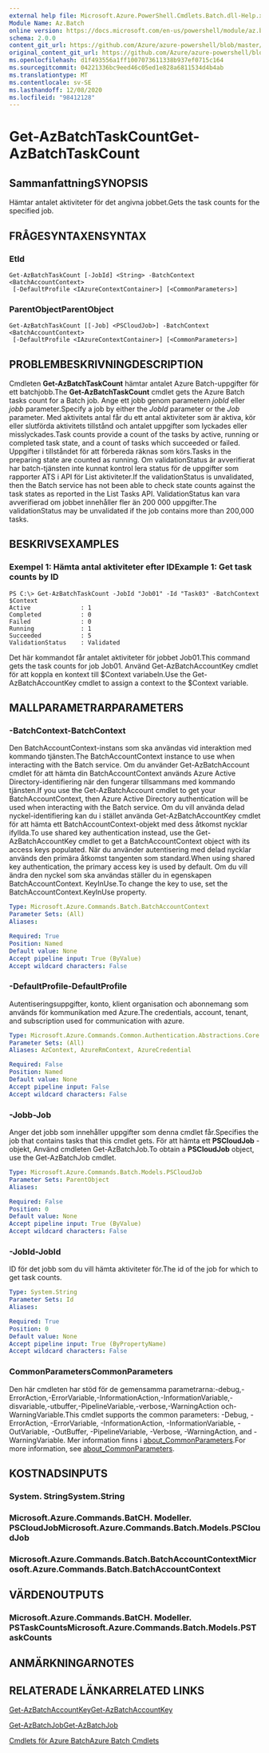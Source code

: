 ```yaml
---
external help file: Microsoft.Azure.PowerShell.Cmdlets.Batch.dll-Help.xml
Module Name: Az.Batch
online version: https://docs.microsoft.com/en-us/powershell/module/az.batch/get-azbatchtaskcount
schema: 2.0.0
content_git_url: https://github.com/Azure/azure-powershell/blob/master/src/Batch/Batch/help/Get-AzBatchTaskCount.md
original_content_git_url: https://github.com/Azure/azure-powershell/blob/master/src/Batch/Batch/help/Get-AzBatchTaskCount.md
ms.openlocfilehash: d1f493556a1ff1007073611338b937ef0715c164
ms.sourcegitcommit: 04221336bc9eed46c05ed1e828a6811534d4b4ab
ms.translationtype: MT
ms.contentlocale: sv-SE
ms.lasthandoff: 12/08/2020
ms.locfileid: "98412128"
---
```

# <span data-ttu-id="aea8d-101">Get-AzBatchTaskCount</span><span class="sxs-lookup"><span data-stu-id="aea8d-101">Get-AzBatchTaskCount</span></span>

## <span data-ttu-id="aea8d-102">Sammanfattning</span><span class="sxs-lookup"><span data-stu-id="aea8d-102">SYNOPSIS</span></span>
<span data-ttu-id="aea8d-103">Hämtar antalet aktiviteter för det angivna jobbet.</span><span class="sxs-lookup"><span data-stu-id="aea8d-103">Gets the task counts for the specified job.</span></span>

## <span data-ttu-id="aea8d-104">FRÅGESYNTAXEN</span><span class="sxs-lookup"><span data-stu-id="aea8d-104">SYNTAX</span></span>

### <span data-ttu-id="aea8d-105">Et</span><span class="sxs-lookup"><span data-stu-id="aea8d-105">Id</span></span>
```
Get-AzBatchTaskCount [-JobId] <String> -BatchContext <BatchAccountContext>
 [-DefaultProfile <IAzureContextContainer>] [<CommonParameters>]
```

### <span data-ttu-id="aea8d-106">ParentObject</span><span class="sxs-lookup"><span data-stu-id="aea8d-106">ParentObject</span></span>
```
Get-AzBatchTaskCount [[-Job] <PSCloudJob>] -BatchContext <BatchAccountContext>
 [-DefaultProfile <IAzureContextContainer>] [<CommonParameters>]
```

## <span data-ttu-id="aea8d-107">PROBLEMBESKRIVNING</span><span class="sxs-lookup"><span data-stu-id="aea8d-107">DESCRIPTION</span></span>
<span data-ttu-id="aea8d-108">Cmdleten **Get-AzBatchTaskCount** hämtar antalet Azure Batch-uppgifter för ett batchjobb.</span><span class="sxs-lookup"><span data-stu-id="aea8d-108">The **Get-AzBatchTaskCount** cmdlet gets the Azure Batch tasks count for a Batch job.</span></span>
<span data-ttu-id="aea8d-109">Ange ett jobb genom parametern *jobId* eller *jobb* parameter.</span><span class="sxs-lookup"><span data-stu-id="aea8d-109">Specify a job by either the *JobId* parameter or the *Job* parameter.</span></span>
<span data-ttu-id="aea8d-110">Med aktivitets antal får du ett antal aktiviteter som är aktiva, kör eller slutförda aktivitets tillstånd och antalet uppgifter som lyckades eller misslyckades.</span><span class="sxs-lookup"><span data-stu-id="aea8d-110">Task counts provide a count of the tasks by active, running or completed task state, and a count of tasks which succeeded or failed.</span></span> <span data-ttu-id="aea8d-111">Uppgifter i tillståndet för att förbereda räknas som körs.</span><span class="sxs-lookup"><span data-stu-id="aea8d-111">Tasks in the preparing state are counted as running.</span></span> <span data-ttu-id="aea8d-112">Om validationStatus är avverifierat har batch-tjänsten inte kunnat kontrol lera status för de uppgifter som rapporter ATS i API för List aktiviteter.</span><span class="sxs-lookup"><span data-stu-id="aea8d-112">If the validationStatus is unvalidated, then the Batch service has not been able to check state counts against the task states as reported in the List Tasks API.</span></span> <span data-ttu-id="aea8d-113">ValidationStatus kan vara avverifierad om jobbet innehåller fler än 200 000 uppgifter.</span><span class="sxs-lookup"><span data-stu-id="aea8d-113">The validationStatus may be unvalidated if the job contains more than 200,000 tasks.</span></span>

## <span data-ttu-id="aea8d-114">BESKRIVS</span><span class="sxs-lookup"><span data-stu-id="aea8d-114">EXAMPLES</span></span>

### <span data-ttu-id="aea8d-115">Exempel 1: Hämta antal aktiviteter efter ID</span><span class="sxs-lookup"><span data-stu-id="aea8d-115">Example 1: Get task counts by ID</span></span>
```
PS C:\> Get-AzBatchTaskCount -JobId "Job01" -Id "Task03" -BatchContext $Context
Active              : 1
Completed           : 0
Failed              : 0
Running             : 1
Succeeded           : 5
ValidationStatus    : Validated
```

<span data-ttu-id="aea8d-116">Det här kommandot får antalet aktiviteter för jobbet Job01.</span><span class="sxs-lookup"><span data-stu-id="aea8d-116">This command gets the task counts for job Job01.</span></span>
<span data-ttu-id="aea8d-117">Använd Get-AzBatchAccountKey cmdlet för att koppla en kontext till $Context variabeln.</span><span class="sxs-lookup"><span data-stu-id="aea8d-117">Use the Get-AzBatchAccountKey cmdlet to assign a context to the $Context variable.</span></span>

## <span data-ttu-id="aea8d-118">MALLPARAMETRAR</span><span class="sxs-lookup"><span data-stu-id="aea8d-118">PARAMETERS</span></span>

### <span data-ttu-id="aea8d-119">-BatchContext</span><span class="sxs-lookup"><span data-stu-id="aea8d-119">-BatchContext</span></span>
<span data-ttu-id="aea8d-120">Den BatchAccountContext-instans som ska användas vid interaktion med kommando tjänsten.</span><span class="sxs-lookup"><span data-stu-id="aea8d-120">The BatchAccountContext instance to use when interacting with the Batch service.</span></span>
<span data-ttu-id="aea8d-121">Om du använder Get-AzBatchAccount cmdlet för att hämta din BatchAccountContext används Azure Active Directory-identifiering när den fungerar tillsammans med kommando tjänsten.</span><span class="sxs-lookup"><span data-stu-id="aea8d-121">If you use the Get-AzBatchAccount cmdlet to get your BatchAccountContext, then Azure Active Directory authentication will be used when interacting with the Batch service.</span></span>
<span data-ttu-id="aea8d-122">Om du vill använda delad nyckel-identifiering kan du i stället använda Get-AzBatchAccountKey cmdlet för att hämta ett BatchAccountContext-objekt med dess åtkomst nycklar ifyllda.</span><span class="sxs-lookup"><span data-stu-id="aea8d-122">To use shared key authentication instead, use the Get-AzBatchAccountKey cmdlet to get a BatchAccountContext object with its access keys populated.</span></span>
<span data-ttu-id="aea8d-123">När du använder autentisering med delad nycklar används den primära åtkomst tangenten som standard.</span><span class="sxs-lookup"><span data-stu-id="aea8d-123">When using shared key authentication, the primary access key is used by default.</span></span>
<span data-ttu-id="aea8d-124">Om du vill ändra den nyckel som ska användas ställer du in egenskapen BatchAccountContext. KeyInUse.</span><span class="sxs-lookup"><span data-stu-id="aea8d-124">To change the key to use, set the BatchAccountContext.KeyInUse property.</span></span>

```yaml
Type: Microsoft.Azure.Commands.Batch.BatchAccountContext
Parameter Sets: (All)
Aliases:

Required: True
Position: Named
Default value: None
Accept pipeline input: True (ByValue)
Accept wildcard characters: False
```

### <span data-ttu-id="aea8d-125">-DefaultProfile</span><span class="sxs-lookup"><span data-stu-id="aea8d-125">-DefaultProfile</span></span>
<span data-ttu-id="aea8d-126">Autentiseringsuppgifter, konto, klient organisation och abonnemang som används för kommunikation med Azure.</span><span class="sxs-lookup"><span data-stu-id="aea8d-126">The credentials, account, tenant, and subscription used for communication with azure.</span></span>

```yaml
Type: Microsoft.Azure.Commands.Common.Authentication.Abstractions.Core.IAzureContextContainer
Parameter Sets: (All)
Aliases: AzContext, AzureRmContext, AzureCredential

Required: False
Position: Named
Default value: None
Accept pipeline input: False
Accept wildcard characters: False
```

### <span data-ttu-id="aea8d-127">-Jobb</span><span class="sxs-lookup"><span data-stu-id="aea8d-127">-Job</span></span>
<span data-ttu-id="aea8d-128">Anger det jobb som innehåller uppgifter som denna cmdlet får.</span><span class="sxs-lookup"><span data-stu-id="aea8d-128">Specifies the job that contains tasks that this cmdlet gets.</span></span>
<span data-ttu-id="aea8d-129">För att hämta ett **PSCloudJob** -objekt, Använd cmdleten Get-AzBatchJob.</span><span class="sxs-lookup"><span data-stu-id="aea8d-129">To obtain a **PSCloudJob** object, use the Get-AzBatchJob cmdlet.</span></span>

```yaml
Type: Microsoft.Azure.Commands.Batch.Models.PSCloudJob
Parameter Sets: ParentObject
Aliases:

Required: False
Position: 0
Default value: None
Accept pipeline input: True (ByValue)
Accept wildcard characters: False
```

### <span data-ttu-id="aea8d-130">-JobId</span><span class="sxs-lookup"><span data-stu-id="aea8d-130">-JobId</span></span>
<span data-ttu-id="aea8d-131">ID för det jobb som du vill hämta aktiviteter för.</span><span class="sxs-lookup"><span data-stu-id="aea8d-131">The id of the job for which to get task counts.</span></span>

```yaml
Type: System.String
Parameter Sets: Id
Aliases:

Required: True
Position: 0
Default value: None
Accept pipeline input: True (ByPropertyName)
Accept wildcard characters: False
```

### <span data-ttu-id="aea8d-132">CommonParameters</span><span class="sxs-lookup"><span data-stu-id="aea8d-132">CommonParameters</span></span>
<span data-ttu-id="aea8d-133">Den här cmdleten har stöd för de gemensamma parametrarna:-debug,-ErrorAction,-ErrorVariable,-InformationAction,-InformationVariable,-disvariable,-utbuffer,-PipelineVariable,-verbose,-WarningAction och-WarningVariable.</span><span class="sxs-lookup"><span data-stu-id="aea8d-133">This cmdlet supports the common parameters: -Debug, -ErrorAction, -ErrorVariable, -InformationAction, -InformationVariable, -OutVariable, -OutBuffer, -PipelineVariable, -Verbose, -WarningAction, and -WarningVariable.</span></span> <span data-ttu-id="aea8d-134">Mer information finns i [about_CommonParameters](http://go.microsoft.com/fwlink/?LinkID=113216).</span><span class="sxs-lookup"><span data-stu-id="aea8d-134">For more information, see [about_CommonParameters](http://go.microsoft.com/fwlink/?LinkID=113216).</span></span>

## <span data-ttu-id="aea8d-135">KOSTNADS</span><span class="sxs-lookup"><span data-stu-id="aea8d-135">INPUTS</span></span>

### <span data-ttu-id="aea8d-136">System. String</span><span class="sxs-lookup"><span data-stu-id="aea8d-136">System.String</span></span>

### <span data-ttu-id="aea8d-137">Microsoft.Azure.Commands.BatCH. Modeller. PSCloudJob</span><span class="sxs-lookup"><span data-stu-id="aea8d-137">Microsoft.Azure.Commands.Batch.Models.PSCloudJob</span></span>

### <span data-ttu-id="aea8d-138">Microsoft.Azure.Commands.Batch.BatchAccountContext</span><span class="sxs-lookup"><span data-stu-id="aea8d-138">Microsoft.Azure.Commands.Batch.BatchAccountContext</span></span>

## <span data-ttu-id="aea8d-139">VÄRDEN</span><span class="sxs-lookup"><span data-stu-id="aea8d-139">OUTPUTS</span></span>

### <span data-ttu-id="aea8d-140">Microsoft.Azure.Commands.BatCH. Modeller. PSTaskCounts</span><span class="sxs-lookup"><span data-stu-id="aea8d-140">Microsoft.Azure.Commands.Batch.Models.PSTaskCounts</span></span>

## <span data-ttu-id="aea8d-141">ANMÄRKNINGAR</span><span class="sxs-lookup"><span data-stu-id="aea8d-141">NOTES</span></span>

## <span data-ttu-id="aea8d-142">RELATERADE LÄNKAR</span><span class="sxs-lookup"><span data-stu-id="aea8d-142">RELATED LINKS</span></span>

[<span data-ttu-id="aea8d-143">Get-AzBatchAccountKey</span><span class="sxs-lookup"><span data-stu-id="aea8d-143">Get-AzBatchAccountKey</span></span>](./Get-AzBatchAccountKey.md)

[<span data-ttu-id="aea8d-144">Get-AzBatchJob</span><span class="sxs-lookup"><span data-stu-id="aea8d-144">Get-AzBatchJob</span></span>](./Get-AzBatchJob.md)

[<span data-ttu-id="aea8d-145">Cmdlets för Azure Batch</span><span class="sxs-lookup"><span data-stu-id="aea8d-145">Azure Batch Cmdlets</span></span>](/powershell/module/Az.Batch/)
